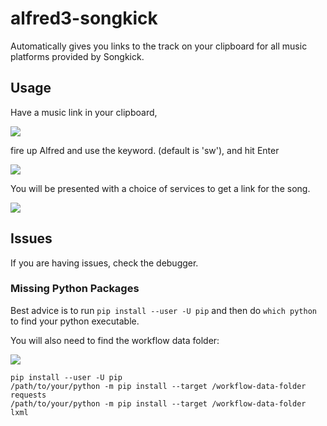 # alfred3-songkick
Automatically gives you links to the track on your clipboard for all music platforms provided by Songkick.

## Usage

Have a music link in your clipboard,

![](https://i.imgur.com/AHBHBro.png)

fire up Alfred and use the keyword. (default is 'sw'), and hit Enter

![](https://i.imgur.com/Ix1L6QK.png)

You will be presented with a choice of services to get a link for the song.

![](https://i.imgur.com/pGLhLPo.png)


## Issues
If you are having issues, check the debugger.

### Missing Python Packages

Best advice is to run `pip install --user -U pip` and then do `which python` to find your python executable.

You will also need to find the workflow data folder:

![](https://i.imgur.com/ESFMLvO.png)

```
pip install --user -U pip
/path/to/your/python -m pip i﻿nstall --target﻿ /workflow-data-folder requests
/path/to/your/python -m pip i﻿nstall --target﻿ /workflow-data-folder lxml
```
